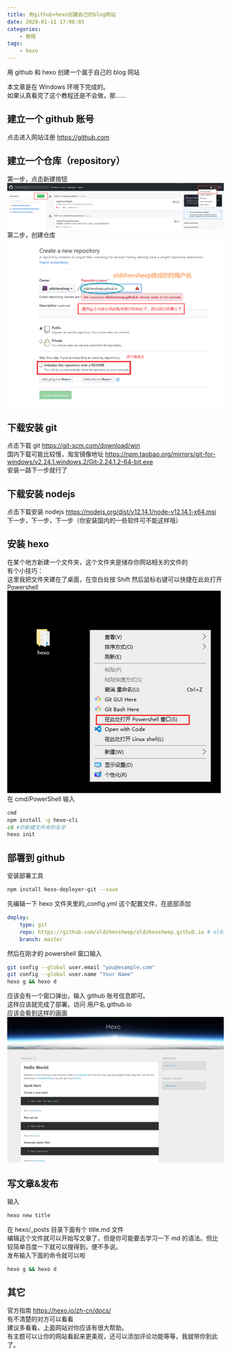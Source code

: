 ```yaml
---
title: 用github+hexo创建自己的blog网站
date: 2020-01-11 17:08:03
categories:
    - 教程
tags:
    - hexo
---
```


用 github 和 hexo 创建一个属于自己的 blog 网站

<!-- more -->

本文章是在 Windows 环境下完成的。  
如果认真看完了这个教程还是不会做，那……

## 建立一个 github 账号

点击进入网站注册 <https://github.com>

## 建立一个仓库（repository）

第一步，点击新建按钮  
![](./_v_images/20210504232903733_21754.png)
第二步，创建仓库  
![](./_v_images/20210504232916100_32581.png)

## 下载安装 git

点击下载 git <https://git-scm.com/download/win>  
国内下载可能比较慢，淘宝镜像地址 <https://npm.taobao.org/mirrors/git-for-windows/v2.24.1.windows.2/Git-2.24.1.2-64-bit.exe>  
安装一路下一步就行了

## 下载安装 nodejs

点击下载安装 nodejs <https://nodejs.org/dist/v12.14.1/node-v12.14.1-x64.msi>  
下一步，下一步，下一步（你安装国内的一些软件可不能这样哦）

## 安装 hexo

在某个地方新建一个文件夹，这个文件夹是储存你网站相关的文件的  
有个小技巧：  
这里我把文件夹建在了桌面，在空白处按 Shift 然后鼠标右键可以快捷在此处打开 Powershell  
![](./_v_images/20210504232933620_831.png)
在 cmd/PowerShell 输入

```bash
cmd
npm install -g hexo-cli
cd #你新建文件夹的名字
hexo init
```

## 部署到 github

安装部署工具

```bash
npm install hexo-deployer-git --save
```

先编辑一下 hexo 文件夹里的\_config.yml 这个配置文件，在底部添加

```yml
deploy:
    type: git
    repo: https://github.com/oldshensheep/oldshensheep.github.io # oldshensheep换成你的用户名就行了
    branch: master
```

然后在刚才的 powershell 窗口输入

```bash
git config --global user.email "you@example.com"
git config --global user.name "Your Name"
hexo g && hexo d
```

应该会有一个窗口弹出，输入 github 账号信息即可。  
这样应该就完成了部署。访问 用户名.github.io  
应该会看到这样的画面  
![](./_v_images/20210504232947150_26226.png)

## 写文章&发布

输入

```bash
hexo new title
```

在 hexo/\_posts 目录下面有个 title.md 文件  
编辑这个文件就可以开始写文章了，但是你可能要去学习一下 md 的语法。但比较简单百度一下就可以搜得到，便不多说。  
发布输入下面的命令就可以啦

```bash
hexo g && hexo d
```

## 其它

官方指南 <https://hexo.io/zh-cn/docs/>  
有不清楚的对方可以看看  
建议多看看，上面网站对你应该有很大帮助。  
有主题可以让你的网站看起来更美观，还可以添加评论功能等等，我就带你到此了。
